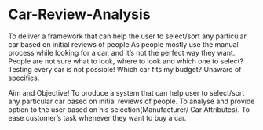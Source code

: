 # Car-Review-Analysis
To deliver a framework that can help the user to select/sort any particular car based on initial reviews of people
As people mostly use the manual process while looking for a car, and it’s not the perfect way they want.
People are not sure what to look, where to look and which one to select?
Testing every car is not possible!
Which car fits my budget?
Unaware of specifics.

Aim and Objective!
To produce a system that can help user to select/sort any particular car based on initial reviews of people.
To analyse and provide option to the user based on his selection(Manufacturer/ Car Attributes).
To ease customer’s task whenever they want to buy a car.
